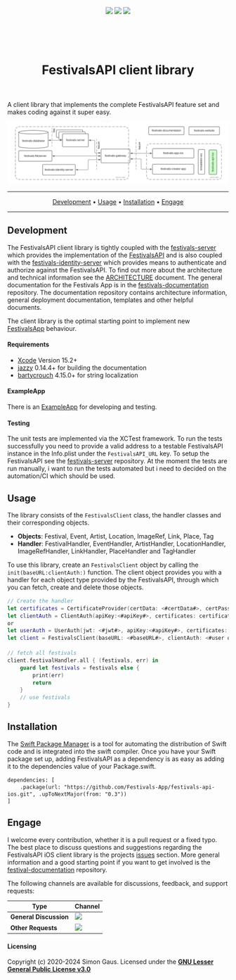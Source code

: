 <p align="center">
    <a href="https://github.com/festivals-app/festivals-api-ios/commits/" title="Last Commit"><img src="https://img.shields.io/github/last-commit/festivals-app/festivals-api-ios?style=flat"></a>
    <a href="https://github.com/festivals-app/festivals-api-ios/issues" title="Open Issues"><img src="https://img.shields.io/github/issues/festivals-app/festivals-api-ios?style=flat"></a>
    <a href="./LICENSE" title="License"><img src="https://img.shields.io/github/license/festivals-app/festivals-api-ios.svg"></a>
</p>

<h1 align="center">
    <br/><br/>
    FestivalsAPI client library
    <br/><br/>
</h1>

A client library that implements the complete FestivalsAPI feature set and makes coding against it super easy.

![Figure 1: Architecture Overview Highlighted](https://github.com/Festivals-App/festivals-documentation/blob/main/images/architecture/overview_api_ios.png "Figure 1: Architecture Overview Highlighted")

<hr/>
<p align="center">
  <a href="#development">Development</a> •
  <a href="#usage">Usage</a> •
  <a href="#installation">Installation</a> •
  <a href="#engage">Engage</a>
</p>
<hr/>

## Development
The FestivalsAPI client library is tightly coupled with the [festivals-server](https://github.com/Festivals-App/festivals-server) which provides the implementation of the [FestivalsAPI](https://github.com/Festivals-App/festivals-server/blob/main/DOCUMENTATION.md) and is also coupled with the [festivals-identity-server](https://github.com/Festivals-App/festivals-identity-server) which provides means to authenticate and authorize against the FestivalsAPI. To find out more about the architecture and technical information see the [ARCHITECTURE](./ARCHITECTURE.md) document. The general documentation for the Festivals App is in the [festivals-documentation](https://github.com/festivals-app/festivals-documentation) repository. The documentation repository contains architecture information, general deployment documentation, templates and other helpful documents.

The client library is the optimal starting point to implement new [FestivalsApp](https://github.com/Festivals-App/festivals-app-ios) behaviour.

#### Requirements
-  [Xcode](https://apps.apple.com/de/app/xcode/id497799835) Version 15.2+
-  [jazzy](https://github.com/realm/jazzy) 0.14.4+ for building the documentation
-  [bartycrouch](https://github.com/Flinesoft/BartyCrouch) 4.15.0+ for string localization
   
#### ExampleApp
There is an [ExampleApp](https://github.com/Festivals-App/festivals-api-ios/tree/master/ExampleApp) for developing and testing.
    
#### Testing
The unit tests are implemented via the XCTest framework. To run the tests successfully you need to provide a valid address to a testable FestivalsAPI instance in the Info.plist under the `FestivalsAPI_URL` key. To setup the FestivalsAPI see the [festivals-server](https://github.com/Festivals-App/festivals-server) repository. At the moment the tests are run manually, i want to run the tests automated but i need to decided on the automation/CI which should be used.

## Usage
The library consists of the `FestivalsClient` class, the handler classes and their corresponding objects.

- **Objects**: Festival, Event, Artist, Location, ImageRef, Link, Place, Tag
- **Handler**: FestivalHandler, EventHandler, ArtistHandler, LocationHandler, ImageRefHandler, LinkHandler, PlaceHandler and TagHandler

To use this library, create an `FestivalsClient` object by calling the `init(baseURL:clientAuth:)` function. The client object provides you with a handler for each object type provided by the FestivalsAPI, through which you can fetch, create and delete those objects.

```swift
// Create the handler
let certificates = CertificateProvider(certData: <#certData#>, certPassword: <#Password#>, rootCAData: <#caData#>) {
let clientAuth = ClientAuth(apiKey:<#apiKey#>, certificates: certificates)
or 
let userAuth = UserAuth(jwt: <#jwt#>, apiKey:<#apiKey#>, certificates: certificates)
let client = FestivalsClient(baseURL: <#baseURL#>, clientAuth: <#user or client auth#>)

// fetch all festivals
client.festivalHandler.all { (festivals, err) in
    guard let festivals = festivals else {
        print(err)
        return
    }
    // use festivals
}
```

## Installation
The [Swift Package Manager](https://swift.org/package-manager/) is a tool for automating the distribution of Swift code and is integrated into the swift compiler.
Once you have your Swift package set up, adding FestivalsAPI as a dependency is as easy as adding it to the dependencies value of your Package.swift.

```ogdl
dependencies: [
    .package(url: "https://github.com/Festivals-App/festivals-api-ios.git", .upToNextMajor(from: "0.3"))
]
```

## Engage
I welcome every contribution, whether it is a pull request or a fixed typo. The best place to discuss questions and suggestions regarding the FestivalsAPI iOS client library is the projects [issues](https://github.com/Festivals-App/festivals-api-ios/issues) section. More general information and a good starting point if you want to get involved is the [festival-documentation](https://github.com/Festivals-App/festivals-documentation) repository.

The following channels are available for discussions, feedback, and support requests:

| Type                     | Channel                                                |
| ------------------------ | ------------------------------------------------------ |
| **General Discussion**   | <a href="https://github.com/festivals-app/festivals-documentation/issues/new/choose" title="General Discussion"><img src="https://img.shields.io/github/issues/festivals-app/festivals-documentation/question.svg?style=flat-square"></a> </a>   |
| **Other Requests**    | <a href="mailto:simon.cay.gaus@gmail.com" title="Email me"><img src="https://img.shields.io/badge/email-Simon-green?logo=mail.ru&style=flat-square&logoColor=white"></a>   |

#### Licensing
Copyright (c) 2020-2024 Simon Gaus. Licensed under the [**GNU Lesser General Public License v3.0**](./LICENSE)

